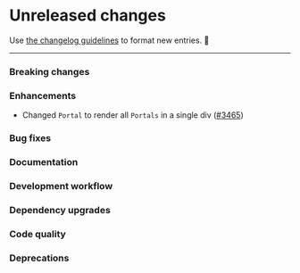 # Unreleased changes

Use [the changelog guidelines](https://git.io/polaris-changelog-guidelines) to format new entries. 💜

---

### Breaking changes

### Enhancements

- Changed `Portal` to render all `Portals` in a single div ([#3465](https://github.com/Shopify/polaris-react/pull/3465))

### Bug fixes

### Documentation

### Development workflow

### Dependency upgrades

### Code quality

### Deprecations
